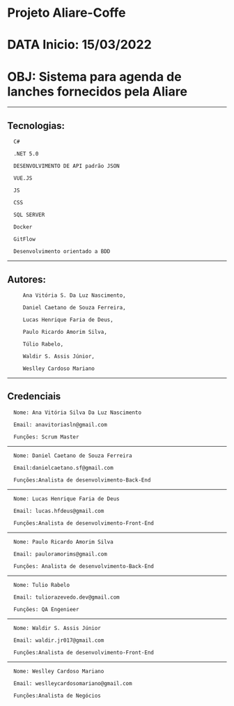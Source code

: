# Projeto Aliare-Coffe
# DATA Inicio: 15/03/2022
# OBJ: Sistema para agenda de lanches fornecidos pela Aliare
_____________________
Tecnologias:
---------------------

      C#

      .NET 5.0

      DESENVOLVIMENTO DE API padrão JSON 

      VUE.JS

      JS 

      CSS

      SQL SERVER

      Docker

      GitFlow
      
      Desenvolvimento orientado a BDD

_____________________
Autores: 
---------------------

         Ana Vitória S. Da Luz Nascimento,

         Daniel Caetano de Souza Ferreira, 
         
         Lucas Henrique Faria de Deus, 
         
         Paulo Ricardo Amorim Silva, 
         
         Túlio Rabelo, 
         
         Waldir S. Assis Júnior, 
         
         Weslley Cardoso Mariano
         
_____________________
Credenciais
---------------------
      Nome: Ana Vitória Silva Da Luz Nascimento

      Email: anavitoriasln@gmail.com

      Funções: Scrum Master

---------------------
      Nome: Daniel Caetano de Souza Ferreira
      
      Email:danielcaetano.sf@gmail.com
      
      Funções:Analista de desenvolvimento-Back-End

---------------------
      Nome: Lucas Henrique Faria de Deus
      
      Email: lucas.hfdeus@gmail.com
      
      Funções:Analista de desenvolvimento-Front-End

---------------------
      Nome: Paulo Ricardo Amorim Silva
      
      Email: pauloramorims@gmail.com
      
      Funções: Analista de desenvolvimento-Back-End

---------------------
      Nome: Tulio Rabelo
      
      Email: tuliorazevedo.dev@gmail.com
      
      Funções: QA Engenieer 

---------------------
      Nome: Waldir S. Assis Júnior
      
      Email: waldir.jr017@gmail.com
      
      Funções:Analista de desenvolvimento-Front-End

---------------------
      Nome: Weslley Cardoso Mariano
      
      Email: weslleycardosomariano@gmail.com
      
      Funções:Analista de Negócios

